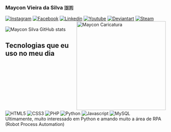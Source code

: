 ### Maycon Vieira da Silva 🇧🇷
[![Instagram](https://img.shields.io/badge/Instagram-E4405F?style=for-the-badge&logo=instagram&logoColor=white)](https://www.instagram.com/mayconvsg/)
[![Facebook](https://img.shields.io/badge/Facebook-1877F2?style=for-the-badge&logo=facebook&logoColor=white)](https://www.facebook.com/mayconvs)
[![Linkedin](https://img.shields.io/badge/LinkedIn-0077B5?style=for-the-badge&logo=linkedin&logoColor=white)](https://www.linkedin.com/in/mayconvs/)
[![Youtube](https://img.shields.io/badge/YouTube-FF0000?style=for-the-badge&logo=youtube&logoColor=white)](https://www.youtube.com/c/gamesrolando)
[![Deviantart](https://img.shields.io/badge/DeviantArt-05CC47?style=for-the-badge&logo=deviantart&logoColor=white)](https://www.deviantart.com/mayconvs)
[![Steam](https://img.shields.io/badge/Steam-000000?style=for-the-badge&logo=steam&logoColor=white)](https://steamcommunity.com/id/mayconvsg/)
<br>
<img width="280" align="right" alt="Maycon Caricatura" src="https://cdn.discordapp.com/attachments/437378785730363394/949309157268406272/maycon-silva-git-hub.gif">
<br>
![Maycon Silva GitHub stats](https://github-readme-stats.vercel.app/api?username=mayconvs&show_icons=true&theme=tokyonight)


## Tecnologias que eu uso no meu dia
<div style="display: inline-block">
  <img alt="HTML5" align="center" src="https://img.shields.io/badge/HTML5-E34F26?style=for-the-badge&logo=html5&logoColor=white">
  <img alt="CSS3" align="center" src="https://img.shields.io/badge/CSS3-1572B6?style=for-the-badge&logo=css3&logoColor=white">
  <img alt="PHP" align="center" src="https://img.shields.io/badge/PHP-777BB4?style=for-the-badge&logo=php&logoColor=white">
  <img alt="Python" align="center" src="https://img.shields.io/badge/Python-14354C?style=for-the-badge&logo=python&logoColor=white">
  <img alt="Javascript" align="center" src="https://img.shields.io/badge/JavaScript-323330?style=for-the-badge&logo=javascript&logoColor=F7DF1E">
  <img alt="MySQL" align="center" src="https://img.shields.io/badge/MySQL-00000F?style=for-the-badge&logo=mysql&logoColor=white">
  
</div>
<br>
Ultimamente, muito interessado em Python e amando muito a área de RPA (Robot Process Automation)


